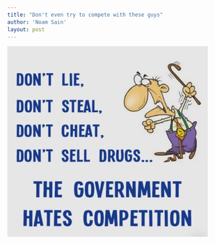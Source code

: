 ```yaml
---
title: "Don't even try to compete with these guys"
author: 'Noam Sain'
layout: post
---
```


![The government hates competition](/assets/2022/2022-10-funny09.jpg "The government hates competition")
